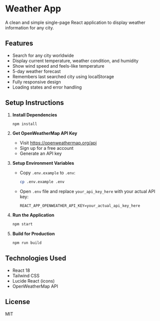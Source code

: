 # Weather App

A clean and simple single-page React application to display weather information for any city.

## Features

- Search for any city worldwide
- Display current temperature, weather condition, and humidity
- Show wind speed and feels-like temperature
- 5-day weather forecast
- Remembers last searched city using localStorage
- Fully responsive design
- Loading states and error handling

## Setup Instructions

1. **Install Dependencies**
   ```bash
   npm install
   ```

2. **Get OpenWeatherMap API Key**
   - Visit https://openweathermap.org/api
   - Sign up for a free account
   - Generate an API key

3. **Setup Environment Variables**
   - Copy `.env.example` to `.env`:
     ```bash
     cp .env.example .env
     ```
   - Open `.env` file and replace `your_api_key_here` with your actual API key:
     ```
     REACT_APP_OPENWEATHER_API_KEY=your_actual_api_key_here
     ```

4. **Run the Application**
   ```bash
   npm start
   ```

5. **Build for Production**
   ```bash
   npm run build
   ```

## Technologies Used

- React 18
- Tailwind CSS
- Lucide React (icons)
- OpenWeatherMap API

## License

MIT
